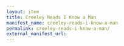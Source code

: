 ```yaml
---
layout: item
title: Creeley Reads I Know a Man
manifest_name: creeley-reads-i-know-a-man
permalink: creeley-reads-i-know-a-man/
external_manifest_url: 
---
```

<!-- Add an essay or interpretive material below this line,
using HTML or markdown.  Do not modify this file above this line -->
